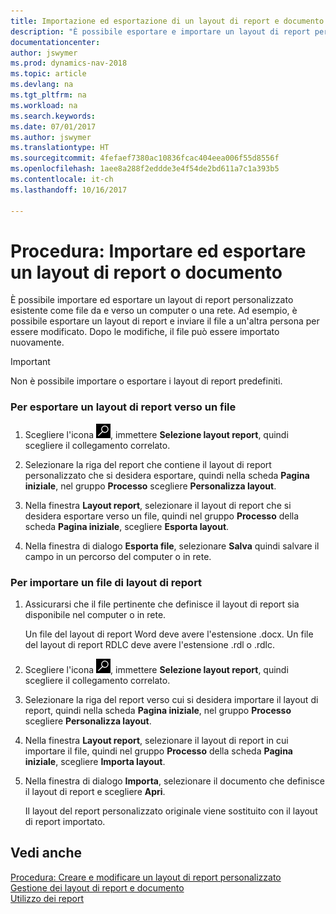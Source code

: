 ```yaml
---
title: Importazione ed esportazione di un layout di report e documento
description: "È possibile esportare e importare un layout di report personalizzato esistente come file da e verso un computer o una rete."
documentationcenter: 
author: jswymer
ms.prod: dynamics-nav-2018
ms.topic: article
ms.devlang: na
ms.tgt_pltfrm: na
ms.workload: na
ms.search.keywords: 
ms.date: 07/01/2017
ms.author: jswymer
ms.translationtype: HT
ms.sourcegitcommit: 4fefaef7380ac10836fcac404eea006f55d8556f
ms.openlocfilehash: 1aee8a288f2eddde3e4f54de2bd611a7c1a393b5
ms.contentlocale: it-ch
ms.lasthandoff: 10/16/2017

---
```

# <a name="how-to-import-and-export-a-report-or-document-layout"></a>Procedura: Importare ed esportare un layout di report o documento
È possibile importare ed esportare un layout di report personalizzato esistente come file da e verso un computer o una rete. Ad esempio, è possibile esportare un layout di report e inviare il file a un'altra persona per essere modificato. Dopo le modifiche, il file può essere importato nuovamente.  
  
> [!IMPORTANT]  
>  Non è possibile importare o esportare i layout di report predefiniti.  
  
### <a name="to-export-a-report-layout-to-a-file"></a>Per esportare un layout di report verso un file  
  
1.  Scegliere l'icona ![Cerca pagina o report](media/ui-search/search_small.png "icona Cerca pagina o report"), immettere **Selezione layout report**, quindi scegliere il collegamento correlato.  
  
2.  Selezionare la riga del report che contiene il layout di report personalizzato che si desidera esportare, quindi nella scheda **Pagina iniziale**, nel gruppo **Processo** scegliere **Personalizza layout**.  
  
3.  Nella finestra **Layout report**, selezionare il layout di report che si desidera esportare verso un file, quindi nel gruppo **Processo** della scheda **Pagina iniziale**, scegliere **Esporta layout**.  
  
4.  Nella finestra di dialogo **Esporta file**, selezionare **Salva** quindi salvare il campo in un percorso del computer o in rete.  
  
### <a name="to-import-a-report-layout-file"></a>Per importare un file di layout di report  
  
1. Assicurarsi che il file pertinente che definisce il layout di report sia disponibile nel computer o in rete.  
  
    Un file del layout di report Word deve avere l'estensione .docx. Un file del layout di report RDLC deve avere l'estensione .rdl o .rdlc.  
  
2. Scegliere l'icona ![Cerca pagina o report](media/ui-search/search_small.png "icona Cerca pagina o report"), immettere **Selezione layout report**, quindi scegliere il collegamento correlato.  
  
3. Selezionare la riga del report verso cui si desidera importare il layout di report, quindi nella scheda **Pagina iniziale**, nel gruppo **Processo** scegliere **Personalizza layout**.  
  
4. Nella finestra **Layout report**, selezionare il layout di report in cui importare il file, quindi nel gruppo **Processo** della scheda **Pagina iniziale**, scegliere **Importa layout**.  
  
5. Nella finestra di dialogo **Importa**, selezionare il documento che definisce il layout di report e scegliere **Apri**.  
  
   Il layout del report personalizzato originale viene sostituito con il layout di report importato.  
  
## <a name="see-also"></a>Vedi anche  
 [Procedura: Creare e modificare un layout di report personalizzato](ui-how-create-custom-report-layout.md)   
 [Gestione dei layout di report e documento](ui-manage-report-layouts.md)  
 [Utilizzo dei report](ui-work-report.md)    

